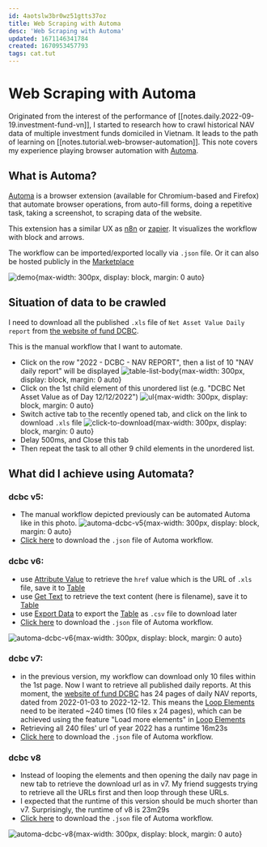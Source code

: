 ```yaml
---
id: 4aotslw3br0wz51gtts37oz
title: Web Scraping with Automa
desc: 'Web Scraping with Automa'
updated: 1671146341784
created: 1670953457793
tags: cat.tut
---
```

# Web Scraping with Automa

Originated from the interest of the performance of [[notes.daily.2022-09-19.investment-fund-vn]], I started to research how to crawl historical NAV data of multiple investment funds domiciled in Vietnam. It leads to the path of learning on [[notes.tutorial.web-browser-automation]]. This note covers my experience playing browser automation with [Automa](https://www.automa.site/).

## What is Automa?

[Automa](https://www.automa.site/) is a browser extension (available for Chromium-based and Firefox) that automate browser operations, from auto-fill forms, doing a repetitive task, taking a screenshot, to scraping data of the website.

This extension has a similar UX as [n8n](https://n8n.io/) or [zapier](https://zapier.com/). It visualizes the workflow with block and arrows.

The workflow can be imported/exported locally via `.json` file. Or it can also be hosted publicly in the [Marketplace](https://www.automa.site/marketplace)

![demo](https://www.automa.site/images/workflow-page.png){max-width: 300px, display: block, margin: 0 auto}

## Situation of data to be crawled

I need to download all the published `.xls` file of `Net Asset Value Daily report` from [the website of fund DCBC](https://dragoncapital.com.vn/en/investor-relations/announcement/?report_type=bao-cao-nav&fund_code=DCBC).

This is the manual workflow that I want to automate.
- Click on the row "2022 - DCBC - NAV REPORT", then a list of 10 "NAV daily report" will be displayed ![table-list-body](https://ik.imagekit.io/casa/h7b-dendron/Screenshot_2022-12-13_212331_wMqdBppai.jpg?ik-sdk-version=javascript-1.4.3&updatedAt=1670963391609){max-width: 300px, display: block, margin: 0 auto}
- Click on the 1st child element of this unordered list (e.g. "DCBC Net Asset Value as of Day 12/12/2022") ![ul](https://ik.imagekit.io/casa/h7b-dendron/Screenshot_2022-12-13_212405_Ly5mcZDkS.jpg?ik-sdk-version=javascript-1.4.3&updatedAt=1670963391450){max-width: 300px, display: block, margin: 0 auto}
- Switch active tab to the recently opened tab, and click on the link to download `.xls` file ![click-to-download](https://ik.imagekit.io/casa/h7b-dendron/Screenshot_2022-12-13_212459_3yjW32gbB.jpg?ik-sdk-version=javascript-1.4.3&updatedAt=1670963391579){max-width: 300px, display: block, margin: 0 auto}
- Delay 500ms, and Close this tab
- Then repeat the task to all other 9 child elements in the unordered list.

## What did I achieve using Automata?

### dcbc v5:

- The manual workflow depicted previously can be automated Automa like in this photo. ![automa-dcbc-v5](https://ik.imagekit.io/casa/h7b-dendron/Screenshot_2022-12-13_230625_LhfgSK3mk.jpg?ik-sdk-version=javascript-1.4.3&updatedAt=1670969229454){max-width: 300px, display: block, margin: 0 auto}
- [Click here](https://app.box.com/s/tu3lshyfkl12qpexshhltvlpas2wpc45) to download the `.json` file of Automa workflow.

### dcbc v6:

- use [Attribute Value](https://docs.automa.site/blocks/attribute-value.html) to retrieve the `href` value which is the URL of `.xls` file, save it to [Table](https://docs.automa.site/workflow/table.html#workflow-table)
- use [Get Text](https://docs.automa.site/blocks/get-text.html) to retrieve the text content (here is filename), save it to [Table](https://docs.automa.site/workflow/table.html#workflow-table)
- use [Export Data](https://docs.automa.site/blocks/export-data.html) to export the [Table](https://docs.automa.site/workflow/table.html#workflow-table) as `.csv` file to download later
- [Click here](https://app.box.com/s/4fnfgu26lcuujla0qy8dyvv1c7i4sdb2) to download the `.json` file of Automa workflow.

![automa-dcbc-v6](https://ik.imagekit.io/casa/h7b-dendron/Screenshot_2022-12-13_234218_xvMS4j1GI.jpg?ik-sdk-version=javascript-1.4.3&updatedAt=1670971359515){max-width: 300px, display: block, margin: 0 auto}

### dcbc v7:

- in the previous version, my workflow can download only 10 files within the 1st page. Now I want to retrieve all published daily reports. At this moment, the [website of fund DCBC](https://dragoncapital.com.vn/en/investor-relations/announcement/?report_type=bao-cao-nav&fund_code=DCBC) has 24 pages of daily NAV reports, dated from 2022-01-03 to 2022-12-12. This means the [Loop Elements](https://docs.automa.site/blocks/loop-elements.html) need to be iterated ~240 times (10 files x 24 pages), which can be achieved using the feature "Load more elements" in [Loop Elements](https://docs.automa.site/blocks/loop-elements.html)
- Retrieving all 240 files' url of year 2022 has a runtime 16m23s
- [Click here](https://app.box.com/s/7xz8wkw3t0djc7wvijwn0drk539x9exc) to download the `.json` file of Automa workflow.

### dcbc v8
- Instead of looping the elements and then opening the daily nav page in new tab to retrieve the download url as in v7. My friend suggests trying to retrieve all the URLs first and then loop through these URLs.
- I expected that the runtime of this version should be much shorter than v7. Surprisingly, the runtime of v8 is 23m29s
- [Click here](https://app.box.com/s/mcekp1p3ey4wtse57rsdre26mn1n1urx) to download the `.json` file of Automa workflow.

![automa-dcbc-v8](https://ik.imagekit.io/casa/h7b-dendron/Screenshot_2022-12-16_001603_EZHdQFXQM.jpg?ik-sdk-version=javascript-1.4.3&updatedAt=1671146216258){max-width: 300px, display: block, margin: 0 auto}